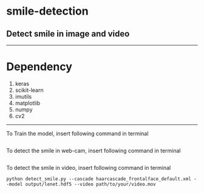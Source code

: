 # smile-detection
## Detect smile in image and video
---

# Dependency
1. keras
2. scikit-learn
3. imutils
4. matplotlib
5. numpy
6. cv2

---
To Train the model, insert following command in terminal

```python train_model.py --dataset ../datasets/SMILEsmileD --model output/lenet.hdf5
```


To detect the smile in web-cam, insert following command in terminal

```python detect_smile.py --cascade haarcascade_frontalface_default.xml --model output/lenet.hdf5
```

To detect the smile in video, insert following command in terminal
```
python detect_smile.py --cascade haarcascade_frontalface_default.xml --model output/lenet.hdf5 --video path/to/your/video.mov

```

